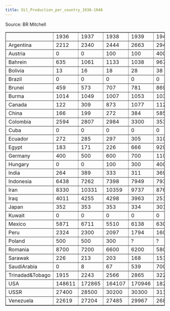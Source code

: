 ```yaml
---
title: Oil_Production_per_country_1936-1948
---
```


Source: BR Mitchell

<table border="1"><tbody><tr><td></td><td>1936</td><td>1937</td><td>1938</td><td>1939</td><td>1940</td><td>1941</td><td>1942</td><td>1943</td><td>1944</td><td>1945</td><td>1946</td><td>1947</td><td>1948</td></tr><tr><td>Argentina</td><td>2212</td><td>2340</td><td>2444</td><td>2663</td><td>2948</td><td>3150</td><td>3392</td><td>3553</td><td>3467</td><td>3274</td><td>2976</td><td>3126</td><td>3323</td></tr><tr><td>Austria</td><td>0</td><td>0</td><td>100</td><td>100</td><td>400</td><td>700</td><td>900</td><td>1100</td><td>1200</td><td>400</td><td>800</td><td>900</td><td>1000</td></tr><tr><td>Bahrein</td><td>635</td><td>1061</td><td>1133</td><td>1038</td><td>967</td><td>929</td><td>853</td><td>899</td><td>918</td><td>999</td><td>1095</td><td>1287</td><td>1492</td></tr><tr><td>Bolivia</td><td>13</td><td>16</td><td>18</td><td>28</td><td>38</td><td>31</td><td>40</td><td>43</td><td>41</td><td>50</td><td>47</td><td>49</td><td>60</td></tr><tr><td>Brazil</td><td>0</td><td>0</td><td>0</td><td>0</td><td>0</td><td>0</td><td>4</td><td>6</td><td>8</td><td>10</td><td>9</td><td>13</td><td>19</td></tr><tr><td>Brunei</td><td>459</td><td>573</td><td>707</td><td>781</td><td>869</td><td>621</td><td>406</td><td>601</td><td>613</td><td>?</td><td>290</td><td>1727</td><td>2687</td></tr><tr><td>Burma</td><td>1014</td><td>1049</td><td>1007</td><td>1053</td><td>1034</td><td>?</td><td>?</td><td>?</td><td>?</td><td>?</td><td>?</td><td>14</td><td>113</td></tr><tr><td>Canada</td><td>122</td><td>309</td><td>873</td><td>1077</td><td>1128</td><td>1330</td><td>1360</td><td>1295</td><td>1304</td><td>1091</td><td>966</td><td>982</td><td>1660</td></tr><tr><td>China</td><td>166</td><td>199</td><td>272</td><td>384</td><td>585</td><td>663</td><td>817</td><td>311</td><td>201</td><td>175</td><td>70</td><td>52</td><td>73</td></tr><tr><td>Colombia</td><td>2594</td><td>2807</td><td>2984</td><td>3300</td><td>3535</td><td>3408</td><td>1465</td><td>1853</td><td>3133</td><td>3157</td><td>3102</td><td>3455</td><td>3284</td></tr><tr><td>Cuba</td><td>0</td><td>0</td><td>0</td><td>0</td><td>0</td><td>0</td><td>0</td><td>0</td><td>2</td><td>10</td><td>11</td><td>17</td><td>13</td></tr><tr><td>Ecuador</td><td>272</td><td>285</td><td>297</td><td>305</td><td>310</td><td>205</td><td>301</td><td>305</td><td>382</td><td>345</td><td>307</td><td>311</td><td>338</td></tr><tr><td>Egypt</td><td>183</td><td>171</td><td>226</td><td>666</td><td>929</td><td>1221</td><td>1182</td><td>1470</td><td>1497</td><td>1490</td><td>1416</td><td>1481</td><td>2092</td></tr><tr><td>Germany</td><td>400</td><td>500</td><td>600</td><td>700</td><td>1100</td><td>900</td><td>700</td><td>700</td><td>100</td><td>500</td><td>600</td><td>600</td><td>600</td></tr><tr><td>Hungary</td><td>0</td><td>0</td><td>100</td><td>300</td><td>400</td><td>700</td><td>800</td><td>800</td><td>700</td><td>700</td><td>600</td><td>500</td><td>500</td></tr><tr><td>India</td><td>264</td><td>389</td><td>333</td><td>311</td><td>369</td><td>387</td><td>373</td><td>366</td><td>372</td><td>316</td><td>293</td><td>299</td><td>255</td></tr><tr><td>Indonesia</td><td>6438</td><td>7262</td><td>7398</td><td>7949</td><td>7939</td><td>6885</td><td>3083</td><td>6203</td><td>2859</td><td>976</td><td>302</td><td>1113</td><td>4326</td></tr><tr><td>Iran</td><td>8330</td><td>10331</td><td>10359</td><td>9737</td><td>8765</td><td>6711</td><td>9550</td><td>9862</td><td>13487</td><td>17110</td><td>19497</td><td>20519</td><td>25270</td></tr><tr><td>Iraq</td><td>4011</td><td>4255</td><td>4298</td><td>3963</td><td>2514</td><td>1566</td><td>2595</td><td>3572</td><td>4146</td><td>4607</td><td>4680</td><td>4702</td><td>3427</td></tr><tr><td>Japan</td><td>352</td><td>353</td><td>353</td><td>334</td><td>301</td><td>275</td><td>236</td><td>247</td><td>229</td><td>221</td><td>192</td><td>183</td><td>159</td></tr><tr><td>Kuwait</td><td>0</td><td>0</td><td>0</td><td>0</td><td>0</td><td>0</td><td>0</td><td>0</td><td>0</td><td>0</td><td>800</td><td>2200</td><td>6393</td></tr><tr><td>Mexico</td><td>5871</td><td>6711</td><td>5510</td><td>6138</td><td>6301</td><td>6160</td><td>4982</td><td>5031</td><td>5467</td><td>6231</td><td>7045</td><td>8053</td><td>8372</td></tr><tr><td>Peru</td><td>2324</td><td>2300</td><td>2097</td><td>1794</td><td>1609</td><td>1583</td><td>1810</td><td>1948</td><td>1914</td><td>1827</td><td>1639</td><td>1699</td><td>1879</td></tr><tr><td>Poland</td><td>500</td><td>500</td><td>300</td><td>?</td><td>?</td><td>?</td><td>?</td><td>?</td><td>?</td><td>100</td><td>100</td><td>100</td><td>100</td></tr><tr><td>Romania</td><td>8700</td><td>7200</td><td>6600</td><td>6200</td><td>5800</td><td>5500</td><td>5700</td><td>5300</td><td>3500</td><td>4600</td><td>4200</td><td>3800</td><td>4100</td></tr><tr><td>Sarawak</td><td>226</td><td>213</td><td>203</td><td>168</td><td>151</td><td>108</td><td>?</td><td>?</td><td>?</td><td>?</td><td>?</td><td>25</td><td>47</td></tr><tr><td>SaudiArabia</td><td>0</td><td>8</td><td>67</td><td>539</td><td>700</td><td>590</td><td>620</td><td>650</td><td>1063</td><td>2872</td><td>8200</td><td>12300</td><td>19052</td></tr><tr><td>Trinadad&amp;Tobago</td><td>1915</td><td>2243</td><td>2566</td><td>2865</td><td>3226</td><td>2976</td><td>3204</td><td>3104</td><td>3141</td><td>3061</td><td>2936</td><td>2988</td><td>2846</td></tr><tr><td>USA</td><td>148611</td><td>172865</td><td>164107</td><td>170946</td><td>182873</td><td>189496</td><td>187390</td><td>203468</td><td>226751</td><td>231582</td><td>234323</td><td>250952</td><td>273007</td></tr><tr><td>USSR</td><td>27400</td><td>28500</td><td>30200</td><td>30300</td><td>31100</td><td>?</td><td>?</td><td>?</td><td>?</td><td>19400</td><td>21700</td><td>26000</td><td>29200</td></tr><tr><td>Venezuela</td><td>22619</td><td>27204</td><td>27485</td><td>29967</td><td>26896</td><td>33184</td><td>21650</td><td>26238</td><td>37597</td><td>47304</td><td>56822</td><td>63611</td><td>70215</td></tr></tbody></table>
